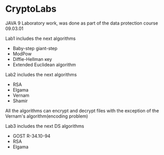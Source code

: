# CryptoLabs
JAVA 9
Laboratory work, was done as part of the data protection course 09.03.01

Lab1 includes the next algorithms
  - Baby-step giant-step 
  - ModPow
  - Diffie-Hellman кеу
  - Extended Euclidean algorithm
  
Lab2 includes the next algorithms
 - RSA
 - Elgama
 - Vernam
 - Shamir
 
  All the algorithms can encrypt and decrypt files with the exception of the Vernam's algorithm(encoding problem) 

Lab3 includes the next DS algorithms
  - GOST R-34.10-94
  - RSA
  - Elgama
  
  
